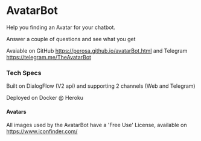 # AvatarBot
Help you finding an Avatar for your chatbot.

Answer a couple of questions and see what you get 

Avaiable on GitHub https://perosa.github.io/avatarBot.html and Telegram https://telegram.me/TheAvatarBot

### Tech Specs

Built on DialogFlow (V2 api) and supporting 2 channels (Web and Telegram)

Deployed on Docker @ Heroku

#### Avatars

All images used by the AvatarBot have a 'Free Use' License, available on https://www.iconfinder.com/


 





